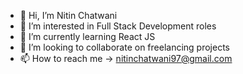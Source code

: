 - 👋 Hi, I’m Nitin Chatwani
- 👀 I’m interested in Full Stack Development roles
- 🌱 I’m currently learning React JS
- 💞️ I’m looking to collaborate on freelancing projects
- 📫 How to reach me -> nitinchatwani97@gmail.com

<!---
nitin1620/nitin1620 is a ✨ special ✨ repository because its `README.md` (this file) appears on your GitHub profile.
You can click the Preview link to take a look at your changes.
--->
